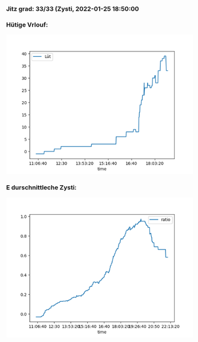 ### Jitz grad: 33/33 (Zysti, 2022-01-25 18:50:00

### Hütige Vrlouf:
![Graph](Today.png)

### E durschnittleche Zysti:
![Graph](Zysti.png)